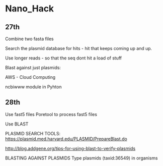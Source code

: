 # Nano_Hack

## 27th 
Combine two fasta files

Search the plasmid database for hits - hit that keeps coming up and up.

Use longer reads - so that the seq dont hit a load of stuff 


Blast against just plasmids:



AWS - Cloud Computing

ncbiwww module in Pyhton

## 28th

Use fast5 files 
Poretool to process fast5 files

Use BLAST

PLASMID SEARCH TOOLS:
https://plasmid.med.harvard.edu/PLASMID/PrepareBlast.do

http://blog.addgene.org/tips-for-using-blast-to-verify-plasmids



BLASTING AGAINST PLASMIDS
Type plasmids (taxid:36549) in organisms 


